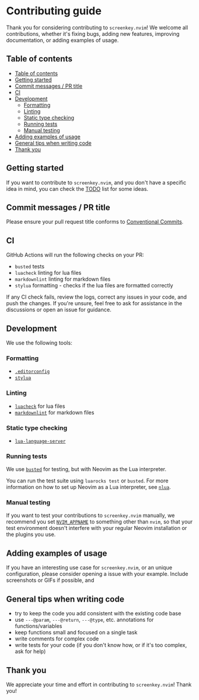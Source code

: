 # Contributing guide

Thank you for considering contributing to `screenkey.nvim`! We welcome all
contributions, whether it's fixing bugs, adding new features, improving
documentation, or adding examples of usage.

## Table of contents

- [Table of contents](#table-of-contents)
- [Getting started](#getting-started)
- [Commit messages / PR title](#commit-messages--pr-title)
- [CI](#ci)
- [Development](#development)
  - [Formatting](#formatting)
  - [Linting](#linting)
  - [Static type checking](#static-type-checking)
  - [Running tests](#running-tests)
  - [Manual testing](#manual-testing)
- [Adding examples of usage](#adding-examples-of-usage)
- [General tips when writing code](#general-tips-when-writing-code)
- [Thank you](#thank-you)

## Getting started

If you want to contribute to `screenkey.nvim`, and you don't have a specific idea in mind, you can check the
[TODO](TODO.md) list for some ideas.

## Commit messages / PR title

Please ensure your pull request title conforms to [Conventional Commits](https://www.conventionalcommits.org/en/v1.0.0/).

## CI

GitHub Actions will run the following checks on your PR:

- `busted` tests
- `luacheck` linting for lua files
- `markdownlint` linting for markdown files
- `stylua` formatting - checks if the lua files are formatted correctly

If any CI check fails, review the logs, correct any issues in your code, and
push the changes. If you're unsure, feel free to ask for assistance in the
discussions or open an issue for guidance.

## Development

We use the following tools:

### Formatting

- [`.editorconfig`](https://editorconfig.org/)
- [`stylua`](https://github.com/JohnnyMorganz/StyLua)

### Linting

- [`luacheck`](https://github.com/mpeterv/luacheck) for lua files
- [`markdownlint`](https://github.com/DavidAnson/markdownlint) for markdown files

### Static type checking

- [`lua-language-server`](https://luals.github.io/wiki/)

### Running tests

We use [`busted`](https://lunarmodules.github.io/busted/) for testing,
but with Neovim as the Lua interpreter.

You can run the test suite using `luarocks test` or `busted`. For more
information on how to set up Neovim as a Lua interpreter, see
[`nlua`](https://github.com/mfussenegger/nlua).

### Manual testing

If you want to test your contributions to `screenkey.nvim` manually,
we recommend you set [`NVIM_APPNAME`](https://neovim.io/doc/user/starting.html#%24NVIM_APPNAME)
to something other than `nvim`, so that your test environment
doesn't interfere with your regular Neovim installation or the plugins you use.

## Adding examples of usage

If you have an interesting use case for `screenkey.nvim`, or an unique
configuration, please consider opening a issue with your example. Include
screenshots or GIFs if possible, and

## General tips when writing code

- try to keep the code you add consistent with the existing code base
- use `---@param`, `---@return`, `---@type`, etc. annotations for functions/variables
- keep functions small and focused on a single task
- write comments for complex code
- write tests for your code (if you don't know how, or if it's too complex, ask for help)

## Thank you

We appreciate your time and effort in contributing to `screenkey.nvim`! Thank you!
